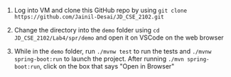1. Log into VM and clone this GitHub repo by using
   `git clone https://github.com/Jainil-Desai/JD_CSE_2102.git`

2. Change the directory into the `demo` folder using
   `cd JD_CSE_2102/Lab4/spr/demo` and open it on VSCode on the web browser

3. While in the `demo` folder, run `./mvnw test` to run the tests and `./mvnw spring-boot:run` to launch the project. After running `./mvn spring-boot:run`, click on the box that says "Open in Browser"

